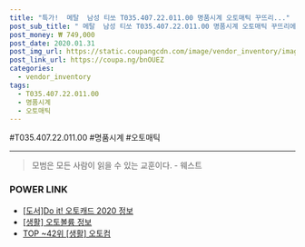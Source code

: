 ```yaml
--- 
title: "특가!  메탈  남성 티쏘 T035.407.22.011.00 명품시계 오토매틱 꾸뜨리..." 
post_sub_title: " 메탈  남성 티쏘 T035.407.22.011.00 명품시계 오토매틱 꾸뜨리에 TISSOT" 
post_money: ₩ 749,000 
post_date: 2020.01.31 
post_img_url: https://static.coupangcdn.com/image/vendor_inventory/images/2016/12/01/16/0/f01acda1-6559-4b81-921b-10799219d966.jpg 
post_link_url: https://coupa.ng/bnOUEZ 
categories: 
  - vendor_inventory 
tags: 
  - T035.407.22.011.00 
  - 명품시계 
  - 오토매틱 
--- 
```

  #T035.407.22.011.00 #명품시계 #오토매틱 
<hr> 

> 모범은 모든 사람이 읽을 수 있는 교훈이다. - 웨스트 


### POWER LINK

* <a href="https://blog.naver.com/santokki14/221770258840" target="_blank">[도서]Do it! 오토캐드 2020 정보</a>
* <a href="https://blog.naver.com/fasyy4321/221769725373" target="_blank"> [생활] 오토볼륨 정보 </a>
* <a href="https://blog.naver.com/fasyy4321/221778912291" target="_blank"> TOP ~42위 [생활] 오토컴</a>
